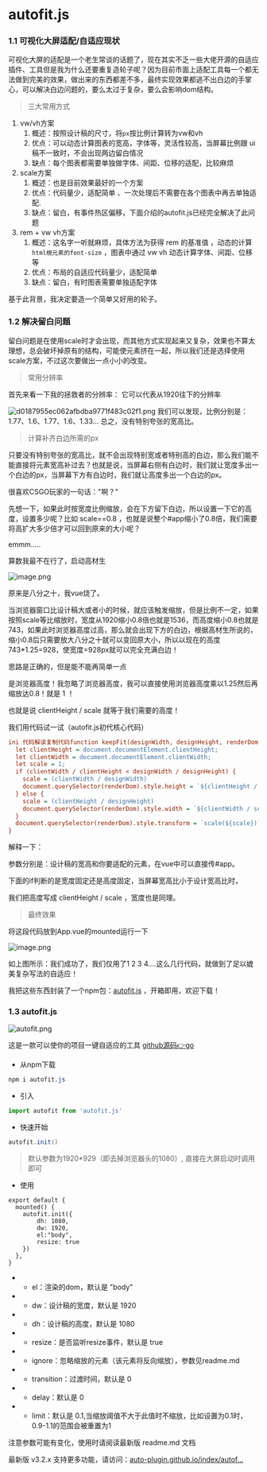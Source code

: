 # autofit.js 

### 1.1 可视化大屏适配/自适应现状

可视化大屏的适配是一个老生常谈的话题了，现在其实不乏一些大佬开源的自适应插件、工具但是我为什么还要重复造轮子呢？因为目前市面上适配工具每一个都无法做到完美的效果，做出来的东西都差不多，最终实现效果都逃不出白边的手掌心，可以解决白边问题的，要么太过于复杂，要么会影响dom结构。

> 三大常用方式

1. vw/vh方案
   1. 概述：按照设计稿的尺寸，将`px`按比例计算转为vw和vh
   2. 优点：可以动态计算图表的宽高，字体等，灵活性较高，当屏幕比例跟 ui 稿不一致时，不会出现两边留白情况
   3. 缺点：每个图表都需要单独做字体、间距、位移的适配，比较麻烦
2. scale方案
   1. 概述：也是目前效果最好的一个方案
   2. 优点：代码量少，适配简单 、一次处理后不需要在各个图表中再去单独适配.
   3. 缺点：留白，有事件热区偏移，下面介绍的autofit.js已经完全解决了此问题
3. rem + vw vh方案
   1. 概述：这名字一听就麻烦，具体方法为获得 rem 的基准值 ，动态的计算`html根元素的font-size` ，图表中通过 vw vh 动态计算字体、间距、位移等
   2. 优点：布局的自适应代码量少，适配简单
   3. 缺点：留白，有时图表需要单独适配字体

基于此背景，我决定要造一个简单又好用的轮子。

### 1.2 解决留白问题

留白问题是在使用scale时才会出现，而其他方式实现起来又复杂，效果也不算太理想，总会破坏掉原有的结构，可能使元素挤在一起，所以我们还是选择使用scale方案，不过这次要做出一点小小的改变。

> 常用分辨率

首先来看一下我的拯救者的分辨率： 它可以代表从1920往下的分辨率

![d0187955ec062afbdba9771f483c02f1.png](images/a3494bdd3eaa4a9491a2bc742598af5etplv-73owjymdk6-jj-mark-v100005o6Y6YeR5oqA5pyv56S-5Yy6IEAg5b636I6x5Y6E5pavq75.webp) 我们可以发现，比例分别是：1.77、1.6、1.77、1.6、1.33... 总之，没有特别夸张的宽高比。

> 计算补齐白边所需的px

只要没有特别夸张的宽高比，就不会出现特别宽或者特别高的白边，那么我们能不能直接将元素宽高补过去？也就是说，当屏幕右侧有白边时，我们就让宽度多出一个白边的px，当屏幕下方有白边时，我们就让高度多出一个白边的px。

很喜欢CSGO玩家的一句话："啊？"

先想一下，如果此时按宽度比例缩放，会在下方留下白边，所以设置一下它的高度，设置多少呢？比如 scale==0.8 ，也就是说整个#app缩小了0.8倍，我们需要将高扩大多少倍才可以回到原来的大小呢？

emmm.....

算数我最不在行了，启动高材生

![image.png](images/ffa9ced22c1b4e48a934a399174f9911tplv-73owjymdk6-jj-mark-v100005o6Y6YeR5oqA5pyv56S-5Yy6IEAg5b636I6x5Y6E5pavq75.webp)

原来是八分之十，我vue烧了。

当浏览器窗口比设计稿大或者小的时候，就应该触发缩放，但是比例不一定，如果按照scale等比缩放时，宽度从1920缩小0.8倍也就是1536，而高度缩小0.8也就是743，如果此时浏览器高度过高，那么就会出现下方的白边，根据高材生所说的，缩小0.8后只需要放大八分之十就可以变回原大小，所以以现在的高度743*1.25=928，使宽度=928px就可以完全充满白边！

思路是正确的，但是能不能再简单一点

是浏览器高度！我忽略了浏览器高度，我可以直接使用浏览器高度乘以1.25然后再缩放达0.8！就是 1 ！

也就是说 clientHeight / scale 就等于我们需要的高度！

我们用代码试一试（autofit.js初代核心代码）

```ini
ini 代码解读复制代码function keepFit(designWidth, designHeight, renderDom) {
  let clientHeight = document.documentElement.clientHeight;
  let clientWidth = document.documentElement.clientWidth;
  let scale = 1;
  if (clientWidth / clientHeight < designWidth / designHeight) {
    scale = (clientWidth / designWidth)
    document.querySelector(renderDom).style.height = `${clientHeight / scale}px`;
  } else {
    scale = (clientHeight / designHeight)
    document.querySelector(renderDom).style.width = `${clientWidth / scale}px`;
  }
  document.querySelector(renderDom).style.transform = `scale(${scale})`;
}
```

解释一下：

参数分别是：设计稿的宽高和你要适配的元素，在vue中可以直接传#app。

下面的if判断的是宽度固定还是高度固定，当屏幕宽高比小于设计宽高比时，

我们把高度写成 clientHeight / scale ，宽度也是同理。

> 最终效果

将这段代码放到App.vue的mounted运行一下

![image.png](images/c430a065cbb046ffbfbd7f51eca49c65tplv-73owjymdk6-jj-mark-v100005o6Y6YeR5oqA5pyv56S-5Yy6IEAg5b636I6x5Y6E5pavq75.webp)

如上图所示：我们成功了，我们仅用了1 2 3 4....这么几行代码，就做到了足以媲美复杂写法的自适应！

我把这些东西封装了一个npm包：[autofit.js](https://link.juejin.cn?target=https%3A%2F%2Fwww.npmjs.com%2Fpackage%2Fautofit.js) ，开箱即用，欢迎下载！

### 1.3 autofit.js

![autofit.png](images/5be705da1f5043e78b88dad9021ea598tplv-k3u1fbpfcp-jj-mark3024000q75.webp)

这是一款可以使你的项目一键自适应的工具 [github源码👉go](https://link.juejin.cn?target=https%3A%2F%2Fgithub.com%2FAuto-Plugin%2Fautofit.js)

- 从npm下载

```css
npm i autofit.js
```

- 引入

```javascript
import autofit from 'autofit.js'
```

- 快速开始

```csharp
autofit.init()
```

> 默认参数为1920*929（即去掉浏览器头的1080）, 直接在大屏启动时调用即可

- 使用

```config
export default {  
  mounted() {
	autofit.init({
        dh: 1080,
        dw: 1920,
        el:"body",
        resize: true
    })
  },
}
```

- - el：渲染的dom，默认是 "body"
- - dw：设计稿的宽度，默认是 1920
- - dh：设计稿的高度，默认是 1080
- - resize：是否监听resize事件，默认是 true
- - ignore：忽略缩放的元素（该元素将反向缩放），参数见readme.md
- - transition：过渡时间，默认是 0
- - delay：默认是 0
- - limit：默认是 0.1,当缩放阈值不大于此值时不缩放，比如设置为0.1时，0.9-1.1的范围会被重置为1

注意参数可能有变化，使用时请阅读最新版 readme.md 文档

最新版 v3.2.x 支持更多功能，请访问：[auto-plugin.github.io/index/autof…](https://link.juejin.cn?target=https%3A%2F%2Fauto-plugin.github.io%2Findex%2Fautofit.js%2F)


